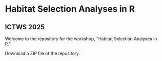 # Habitat Selection Analyses in R
## ICTWS 2025

Welcome to the repository for the workshop, "Habitat Selection Analyses in R."

Download a ZIP file of the repository.